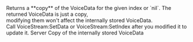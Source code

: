 <function name="GetIndex" parent="VoiceStream" type="classfunc">
	<description>
		Returns a **copy** of the VoiceData for the given index or `nil`.
		<note>
			The returned VoiceData is just a copy,<br>
			modifying them won't affect the internally stored VoiceData.<br>
			Call <page>VoiceStream:SetData</page> or <page>VoiceStream:SetIndex</page> after you modified it to update it.
		</note>
	</description>
	<realm>Server</realm>
	<rets>
		<ret name="voiceData" type="VoiceData">Copy of the internally stored VoiceData</ret>
	</rets>
</function>
